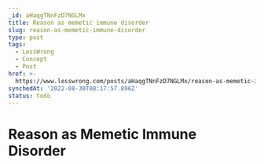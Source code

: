 ```yaml
---
_id: aHaqgTNnFzD7NGLMx
title: Reason as memetic immune disorder
slug: reason-as-memetic-immune-disorder
type: post
tags:
  - LessWrong
  - Concept
  - Post
href: >-
  https://www.lesswrong.com/posts/aHaqgTNnFzD7NGLMx/reason-as-memetic-immune-disorder
synchedAt: '2022-08-30T08:17:57.896Z'
status: todo
---
```


# Reason as Memetic Immune Disorder
